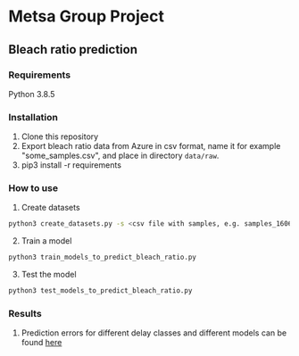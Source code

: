 # Metsa Group Project

## Bleach ratio prediction

### Requirements

Python 3.8.5

### Installation

1. Clone this repository
2. Export bleach ratio data from Azure in csv format, name it for example "some_samples.csv", and place in directory ```data/raw```.
3. pip3 install -r requirements

### How to use

1. Create datasets

```bash
python3 create_datasets.py -s <csv file with samples, e.g. samples_16062021.csv>
```

2. Train a model

```bash
python3 train_models_to_predict_bleach_ratio.py
```

3. Test the model

```bash
python3 test_models_to_predict_bleach_ratio.py
```

### Results

1. Prediction errors for different delay classes and different models can be found [here](results/predict_bleach_ratio/predict_bleach_ratio_error.csv)
